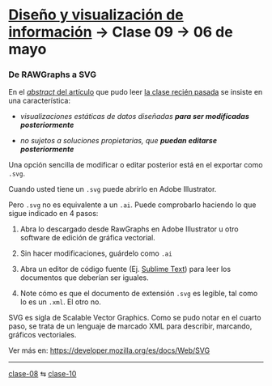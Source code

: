 # [Diseño y visualización de información](https://github.com/profesorfaco/troncal/) → Clase 09 → 06 de mayo

### De RAWGraphs a SVG

En el [*abstract* del artículo](https://doi.org/10.1145/3125571.3125585) que pudo leer [la clase recién pasada](https://github.com/profesorfaco/troncal/blob/main/clase-08/README.md) se insiste en una característica: 

- *visualizaciones estáticas de datos diseñadas **para ser modificadas posteriormente*** 

- *no sujetos a soluciones propietarias, que **puedan editarse posteriormente***

Una opción sencilla de modificar o editar posterior está en el exportar como `.svg`.

Cuando usted tiene un `.svg` puede abrirlo en Adobe Illustrator. 

Pero `.svg` no es equivalente a un `.ai`. Puede comprobarlo haciendo lo que sigue indicado en 4 pasos:

1. Abra lo descargado desde RawGraphs en Adobe Illustrator u otro software de edición de gráfica vectorial.

2. Sin hacer modificaciones, guárdelo como `.ai`

3. Abra un editor de código fuente (Ej. [Sublime Text](https://www.sublimetext.com/)) para leer los documentos que deberían ser iguales.

4. Note cómo es que el documento de extensión `.svg` es legible, tal como lo es un `.xml`. El otro no.

SVG es sigla de Scalable Vector Graphics. Como se pudo notar en el cuarto paso, se trata de un lenguaje de marcado XML para describir, marcando, gráficos vectoriales.

Ver más en: https://developer.mozilla.org/es/docs/Web/SVG


_ _ _ _ 

[clase-08](https://github.com/profesorfaco/troncal/blob/main/clase-08/README.md) ⇆ [clase-10](https://github.com/profesorfaco/troncal/blob/main/clase-10/README.md)
